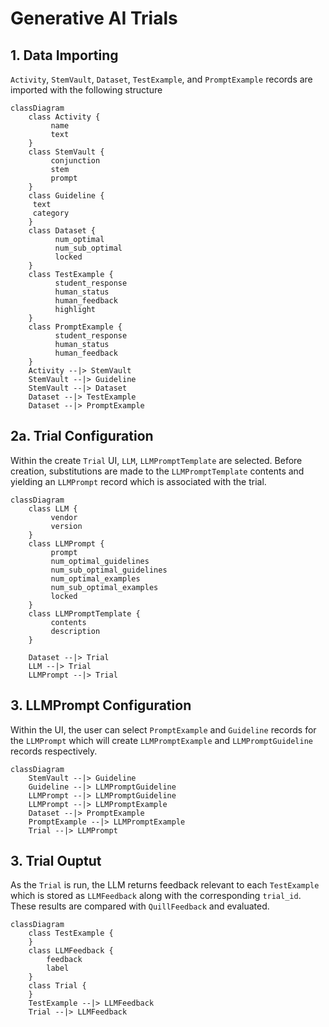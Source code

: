 # Generative AI Trials
## 1. Data Importing
`Activity`, `StemVault`, `Dataset`, `TestExample`, and `PromptExample` records are imported with the following structure

```mermaid
classDiagram
    class Activity {
         name
         text
    }
    class StemVault {
         conjunction
         stem
         prompt
    }
    class Guideline {
     text
     category
    }
    class Dataset {
          num_optimal
          num_sub_optimal
          locked
    }
    class TestExample {
          student_response
          human_status
          human_feedback
          highlight
    }
    class PromptExample {
          student_response
          human_status
          human_feedback
    }
    Activity --|> StemVault
    StemVault --|> Guideline
    StemVault --|> Dataset
    Dataset --|> TestExample
    Dataset --|> PromptExample
```

## 2a. Trial Configuration
Within the create `Trial` UI, `LLM`, `LLMPromptTemplate` are selected. Before creation, substitutions are made to the `LLMPromptTemplate` contents and yielding an `LLMPrompt` record which is associated with the trial.

```mermaid
classDiagram
    class LLM {
         vendor
         version
    }
    class LLMPrompt {
         prompt
         num_optimal_guidelines
         num_sub_optimal_guidelines
         num_optimal_examples
         num_sub_optimal_examples
         locked
    }
    class LLMPromptTemplate {
         contents
         description
    }

    Dataset --|> Trial
    LLM --|> Trial
    LLMPrompt --|> Trial
```

## 3. LLMPrompt Configuration

Within the UI, the user can select `PromptExample` and `Guideline` records for the `LLMPrompt` which will create `LLMPromptExample` and `LLMPromptGuideline` records respectively.

```mermaid
classDiagram
    StemVault --|> Guideline
    Guideline --|> LLMPromptGuideline
    LLMPrompt --|> LLMPromptGuideline
    LLMPrompt --|> LLMPromptExample
    Dataset --|> PromptExample
    PromptExample --|> LLMPromptExample
    Trial --|> LLMPrompt
```

## 3. Trial Ouptut

As the `Trial` is run, the LLM returns feedback relevant to each `TestExample` which is stored as `LLMFeedback` along with the corresponding `trial_id`.   These results are compared with `QuillFeedback` and evaluated.

```mermaid
classDiagram
    class TestExample {
    }
    class LLMFeedback {
        feedback
        label
    }
    class Trial {
    }
    TestExample --|> LLMFeedback
    Trial --|> LLMFeedback
```
